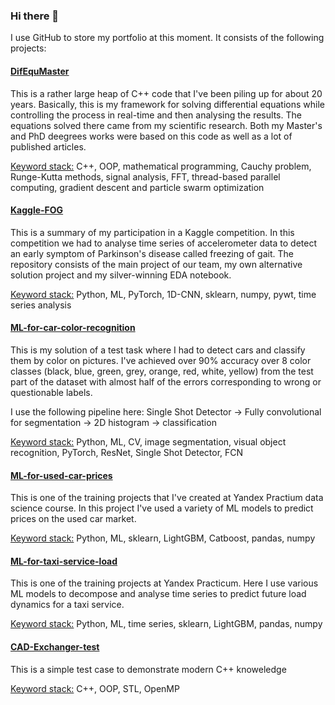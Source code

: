 ### Hi there 👋
I use GitHub to store my portfolio at this moment. It consists of the following projects:
#### [DifEquMaster](https://github.com/VRBarysh/DifEqMaster)
This is a rather large heap of C++ code that I've been piling up for about 20 years. Basically, this is my framework for solving differential equations while controlling the process in real-time and then analysing the results. The equations solved there came from my scientific research. Both my Master's and PhD deegrees works were based on this code as well as a lot of published articles.
  
<ins>Keyword stack:</ins> C++, OOP, mathematical programming, Cauchy problem, Runge-Kutta methods, signal analysis, FFT, thread-based parallel computing, gradient descent and particle swarm optimization


#### [Kaggle-FOG](https://github.com/VRBarysh/Kagge-FOG)
This is a summary of my participation in a Kaggle competition. In this competition we had to analyse time series of accelerometer data to detect an early symptom of Parkinson's disease called freezing of gait. The repository consists of the main project of our team, my own alternative solution project and my silver-winning EDA notebook.  
  
<ins>Keyword stack:</ins> Python, ML, PyTorch, 1D-CNN, sklearn, numpy, pywt, time series analysis

#### [ML-for-car-color-recognition ](https://github.com/VRBarysh/ML-for-car-color-recognition )
This is my solution of a test task where I had to detect cars and classify them by color on pictures. I've achieved over 90% accuracy over 8 color classes (black, blue, green, grey, orange, red, white, yellow) from the test part of the dataset with almost half of the errors corresponding to wrong or questionable labels.

I use the following pipeline here: Single Shot Detector -> Fully convolutional for segmentation -> 2D histogram -> classification

<ins>Keyword stack:</ins> Python, ML, CV, image segmentation, visual object recognition, PyTorch, ResNet, Single Shot Detector, FCN


#### [ML-for-used-car-prices](https://github.com/VRBarysh/ML-for-used-car-prices)
This is one of the training projects that I've created at Yandex Practium data science course. In this project I've used a variety of ML models to predict prices on the used car market.  
  
<ins>Keyword stack:</ins> Python, ML, sklearn, LightGBM, Catboost, pandas, numpy

#### [ML-for-taxi-service-load](https://github.com/VRBarysh/ML-for-taxi-service-load)
This is one of the training projects at Yandex Practicum. Here I use various ML models to decompose and analyse time series to predict future load dynamics for a taxi service.

<ins>Keyword stack:</ins> Python, ML, time series, sklearn, LightGBM, pandas, numpy

#### [CAD-Exchanger-test](https://github.com/VRBarysh/CAD-Exchanger-test)
This is a simple test case to demonstrate modern C++ knoweledge

<ins>Keyword stack:</ins> C++, OOP, STL, OpenMP

